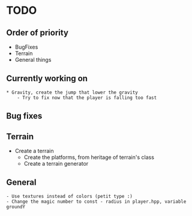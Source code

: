# TODO

## Order of priority
* BugFixes
* Terrain
* General things

## Currently working on 
	* Gravity, create the jump that lower the gravity
		- Try to fix now that the player is falling too fast

## Bug fixes

## Terrain
* Create a terrain
	* Create the platforms, from heritage of terrain's class
	* Create a terrain generator

## General
	- Use textures instead of colors (petit type :)
	- Change the magic number to const - radius in player.hpp, variable groundY
